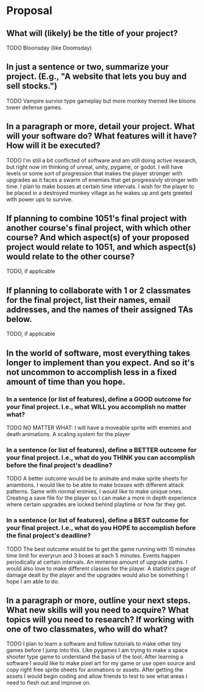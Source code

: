 # Proposal

## What will (likely) be the title of your project?

TODO Bloonsday (like Doomsday)

## In just a sentence or two, summarize your project. (E.g., "A website that lets you buy and sell stocks.")

TODO Vampire survior type gameplay but more monkey themed like bloons tower defense games. 

## In a paragraph or more, detail your project. What will your software do? What features will it have? How will it be executed?

TODO I'm still a bit conflicted of software and am still doing active research, but right now im thinking of unreal, unity, pygame, or godot. I will have levels or some sort of progression that makes the player stronger with upgrades as it faces a swarm of enemies that get progressivly stronger with time. I plan to make bosses at certain time intervals. I wish for the player to be placed in a destroyed monkey village as he wakes up and gets greeted with power ups to survive. 

## If planning to combine 1051's final project with another course's final project, with which other course? And which aspect(s) of your proposed project would relate to 1051, and which aspect(s) would relate to the other course?

TODO, if applicable

## If planning to collaborate with 1 or 2 classmates for the final project, list their names, email addresses, and the names of their assigned TAs below.

TODO, if applicable

## In the world of software, most everything takes longer to implement than you expect. And so it's not uncommon to accomplish less in a fixed amount of time than you hope.

### In a sentence (or list of features), define a GOOD outcome for your final project. I.e., what WILL you accomplish no matter what?

TODO NO MATTER WHAT: I will have a moveable sprite with enemies and death animations. A scaling system for the player

### In a sentence (or list of features), define a BETTER outcome for your final project. I.e., what do you THINK you can accomplish before the final project's deadline?

TODO A better outcome would be to animate and make sprite sheets for aniamtions. I would like to be able to make bosses with different attack patterns. Same with normal enimies, I would like to make unique ones. Creating a save file for the player so I can make a more in depth experience where certain upgrades are locked behind playtime or how far they get. 

### In a sentence (or list of features), define a BEST outcome for your final project. I.e., what do you HOPE to accomplish before the final project's deadline?

TODO The best outcome would be to get the game running with 15 minutes time limit for everyrun and 3 boses at each 5 minutes. Events happen periodically at certain intervals. An immense amount of upgrade paths. I would also love to make different classes for the player. A statistics page of damage dealt by the player and the upgrades would also be something I hope I am able to do. 

## In a paragraph or more, outline your next steps. What new skills will you need to acquire? What topics will you need to research? If working with one of two classmates, who will do what?

TODO I plan to learn a software and follow tutorials to make other tiny games before I jump into this. Like pygames I am trying to make a space shooter type game to understand the basis of the tool. After learning a software I would like to make pixel art for my game or use open source and copy right free sprite sheets for animations or assets. After getting the assets I would begin coding and allow friends to test to see what areas I need to flesh out and improve on. 

